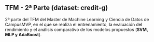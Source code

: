 ## TFM - 2ª Parte (dataset: credit-g)
2ª parte del TFM del Master de Machine Learning y Ciencia de Datos de CampusMVP, en el que se realiza el entrenamiento, la evaluación del rendimiento y el análisis comparativo de los modelos propuestos (<b>SVM, MLP y AdaBoost</b>).
